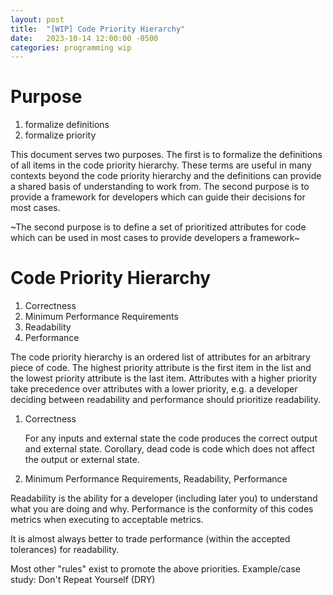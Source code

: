 ```yaml
---
layout: post
title:  "[WIP] Code Priority Hierarchy"
date:   2023-10-14 12:00:00 -0500
categories: programming wip
---
```


# Purpose

1. formalize definitions
1. formalize priority

This document serves two purposes.
The first is to formalize the definitions of all items in the code priority hierarchy.
These terms are useful in many contexts beyond the code priority hierarchy and the definitions can provide a shared
basis of understanding to work from.
The second purpose is to provide a framework for developers which can guide their decisions for most cases.

~The second purpose is to define a set of prioritized attributes for code which can be used in most cases to provide developers a framework~

# Code Priority Hierarchy

[TODO]: <> (where do I put the actual list for maximum understanding/readability/context?)

1. Correctness
2. Minimum Performance Requirements
3. Readability
4. Performance

The code priority hierarchy is an ordered list of attributes for an arbitrary piece of code.
The highest priority attribute is the first item in the list and the lowest priority attribute is the last item.
Attributes with a higher priority take precedence over attributes with a lower priority, e.g. a developer deciding
between readability and performance should prioritize readability.

[TODO]: <> (why does this matter???)

[TODO]: <> (purpose!)



1. Correctness

   For any inputs and external state the code produces the correct output and external state.
   Corollary, dead code is code which does not affect the output or external state.

2. Minimum Performance Requirements, Readability, Performance

Readability is the ability for a developer (including later you) to understand what you are doing and why.
Performance is the conformity of this codes metrics when executing to acceptable metrics.

It is almost always better to trade performance (within the accepted tolerances) for readability.

Most other "rules" exist to promote the above priorities.
Example/case study: Don't Repeat Yourself (DRY)

